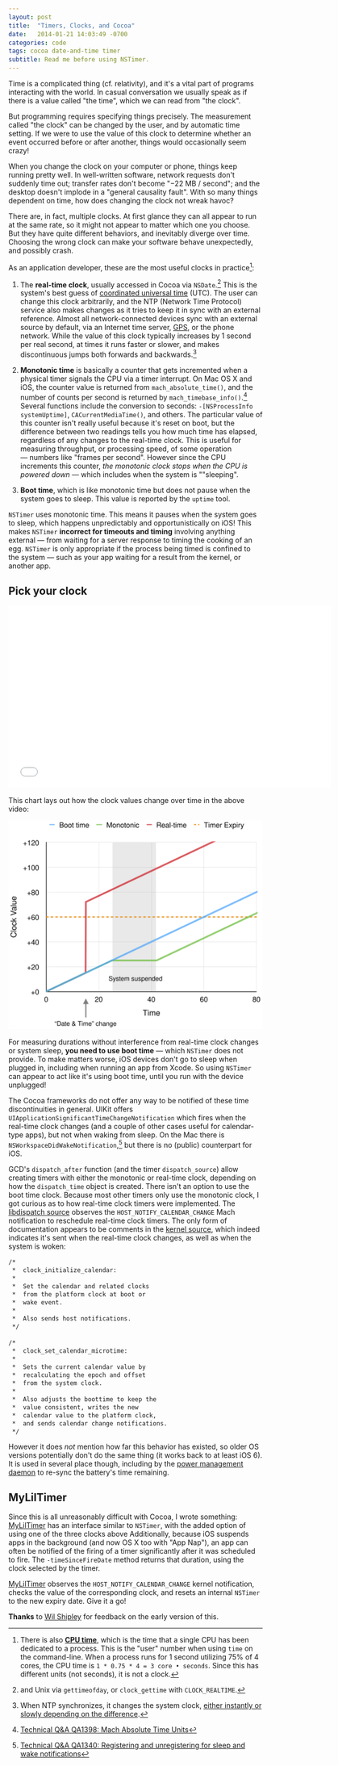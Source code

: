 ```yaml
---
layout: post
title:  "Timers, Clocks, and Cocoa"
date:   2014-01-21 14:03:49 -0700
categories: code
tags: cocoa date-and-time timer
subtitle: Read me before using NSTimer.
---
```


Time is a complicated thing (cf. relativity), and it's a vital part of programs interacting with the world.
In casual conversation we usually speak as if there is a value called "the time", which we can read from "the clock".

But programming requires specifying things precisely.
The measurement called "the clock" can be changed by the user, and by automatic time setting.
If we were to use the value of this clock to determine whether an event occurred before or after another, things would occasionally seem crazy!

When you change the clock on your computer or phone, things keep running pretty well.
In well-written software, network requests don't suddenly time out; transfer rates don't become "−22 MB / second"; and the desktop doesn't implode in a "general causality fault".
With so many things dependent on time, how does changing the clock not wreak havoc?

There are, in fact, multiple clocks.
At first glance they can all appear to run at the same rate, so it might not appear to matter which one you choose.
But they have quite different behaviors, and inevitably diverge over time.
Choosing the wrong clock can make your software behave unexpectedly, and possibly crash.

As an application developer, these are the most useful clocks in practice[^cpu-time]:
 
1. The **real-time clock**, usually accessed in Cocoa via `NSDate`.[^unix-realtime]
This is the system's best guess of [coordinated universal time][wiki-utc] (UTC).
The user can change this clock arbitrarily, and the NTP (Network Time Protocol) service also makes changes as it tries to keep it in sync with an external reference.
Almost all network-connected devices sync with an external source by default, via an Internet time server, [GPS](http://en.wikipedia.org/wiki/Radio_clock#GPS_clocks), or the phone network.
While the value of this clock typically increases by 1 second per real second, at times it runs faster or slower, and makes discontinuous jumps both forwards and backwards.[^ntp-clock-changing]

2. **Monotonic time** is basically a counter that gets incremented when a physical timer signals the CPU via a timer interrupt.
On Mac OS X and iOS, the counter value is returned from `mach_absolute_time()`, and the number of counts per second is returned by `mach_timebase_info()`.[^mach-absolute-time-units]
Several functions include the conversion to seconds: `-[NSProcessInfo systemUptime]`, `CACurrentMediaTime()`, and others.
The particular value of this counter isn't really useful because it's reset on boot, but the difference between two readings tells you how much time has elapsed, regardless of any changes to the real-time clock.
This is useful for measuring throughput, or processing speed, of some operation — numbers like "frames per second".
However since the CPU increments this counter, *the monotonic clock stops when the CPU is powered down* — which includes when the system is ""sleeping".

3. **Boot time**, which is like monotonic time but does not pause when the system goes to sleep.
This value is reported by the `uptime` tool.

`NSTimer` uses monotonic time. This means it pauses when the system goes to sleep, which happens unpredictably and opportunistically on iOS!
This makes `NSTimer` **incorrect for timeouts and timing** involving anything external — from waiting for a server response to timing the cooking of an egg.
`NSTimer` is only appropriate if the process being timed is confined to the system — such as your app waiting for a result from the kernel, or another app.

## Pick your clock

<iframe width="640" height="360" src="//www.youtube-nocookie.com/embed/ZRM8mq-ZSO0?rel=0" frameborder="0" allowfullscreen></iframe>

This chart lays out how the clock values change over time in the above video:

![Clock values over time](/assets/2014-01-21-timers-clocks-and-cocoa/MyLilTimer-clock-values-over-time.svg)

For measuring durations without interference from real-time clock changes or system sleep, **you need to use boot time** — which `NSTimer` does not provide.
To make matters worse, iOS devices don't go to sleep when plugged in, including when running an app from Xcode.
So using `NSTimer` can appear to act like it's using boot time, until you run with the device unplugged!

The Cocoa frameworks do not offer any way to be notified of these time discontinuities in general. UIKit offers `UIApplicationSignificantTimeChangeNotification` which fires when the real-time clock changes (and a couple of other cases useful for calendar-type apps), but not when waking from sleep. On the Mac there is `NSWorkspaceDidWakeNotification`,[^sleep-wake] but there is no (public) counterpart for iOS.

GCD's `dispatch_after` function (and the timer `dispatch_source`) allow creating timers with either the monotonic or real-time clock, depending on how the `dispatch_time` object is created.
There isn't an option to use the boot time clock.
Because most other timers only use the monotonic clock, I got curious as to how real-time clock timers were implemented.
The [libdispatch source][libdispatch-source.c] observes the `HOST_NOTIFY_CALENDAR_CHANGE` Mach notification to reschedule real-time clock timers.
The only form of documentation appears to be comments in the [kernel source][kern-clock.c], which indeed indicates it's sent when the real-time clock changes, as well as when the system is woken:

	/*
	 *	clock_initialize_calendar:
	 *
	 *	Set the calendar and related clocks
	 *	from the platform clock at boot or
	 *	wake event.
	 *
	 *	Also sends host notifications.
	 */
	
	/*
	 *	clock_set_calendar_microtime:
	 *
	 *	Sets the current calendar value by
	 *	recalculating the epoch and offset
	 *	from the system clock.
	 *
	 *	Also adjusts the boottime to keep the
	 *	value consistent, writes the new
	 *	calendar value to the platform clock,
	 *	and sends calendar change notifications.
	 */

However it does *not* mention how far this behavior has existed, so older OS versions potentially don't do the same thing (it works back to at least iOS 6). It is used in several place though, including by the [power management daemon][pmconfigd.c] to re-sync the battery's time remaining.

## MyLilTimer

Since this is all unreasonably difficult with Cocoa, I wrote something:
[MyLilTimer](https://github.com/jmah/MyLilTimer) has an interface similar to `NSTimer`, with the added option of using one of the three clocks above
Additionally, because iOS suspends apps in the background (and now OS X too with "App Nap"), an app can often be notified of the firing of a timer significantly after it was scheduled to fire. The `-timeSinceFireDate` method returns that duration, using the clock selected by the timer.

[MyLilTimer](https://github.com/jmah/MyLilTimer) observes the `HOST_NOTIFY_CALENDAR_CHANGE` kernel notification, checks the value of the corresponding clock, and resets an internal `NSTimer` to the new expiry date. Give it a go!


**Thanks** to [Wil Shipley](https://twitter.com/wilshipley) for feedback on the early version of this.


[wiki-utc]: http://en.wikipedia.org/wiki/UTC
[wiki-cpu-time]: http://en.wikipedia.org/wiki/CPU_time
[libdispatch-source.c]: http://opensource.apple.com/source/libdispatch/libdispatch-339.1.9/src/source.c
[kern-clock.c]: http://www.opensource.apple.com/source/xnu/xnu-2422.1.72/osfmk/kern/clock.c
[pmconfigd.c]: http://opensource.apple.com/source/PowerManagement/PowerManagement-420.1.20/pmconfigd/pmconfigd.c

[^cpu-time]: There is also [**CPU time**][wiki-cpu-time], which is the time that a single CPU has been dedicated to a process. This is the "user" number when using `time` on the command-line. When a process runs for 1 second utilizing 75% of 4 cores, the CPU time is `1 * 0.75 * 4 = 3 core • seconds`. Since this has different units (not seconds), it is not a clock.

[^unix-realtime]: and Unix via `gettimeofday`, or `clock_gettime` with `CLOCK_REALTIME`.

[^ntp-clock-changing]: When NTP synchronizes, it changes the system clock, [either instantly or slowly depending on the difference](http://www.ntp.org/ntpfaq/NTP-s-algo.htm#Q-CLOCK-DISCIPLINE).

[^mach-absolute-time-units]: [Technical Q&A QA1398: Mach Absolute Time Units](https://developer.apple.com/library/mac/qa/qa1398/_index.html)

[^sleep-wake]: [Technical Q&A QA1340: Registering and unregistering for sleep and wake notifications](https://developer.apple.com/library/mac/qa/qa1340/_index.html)

